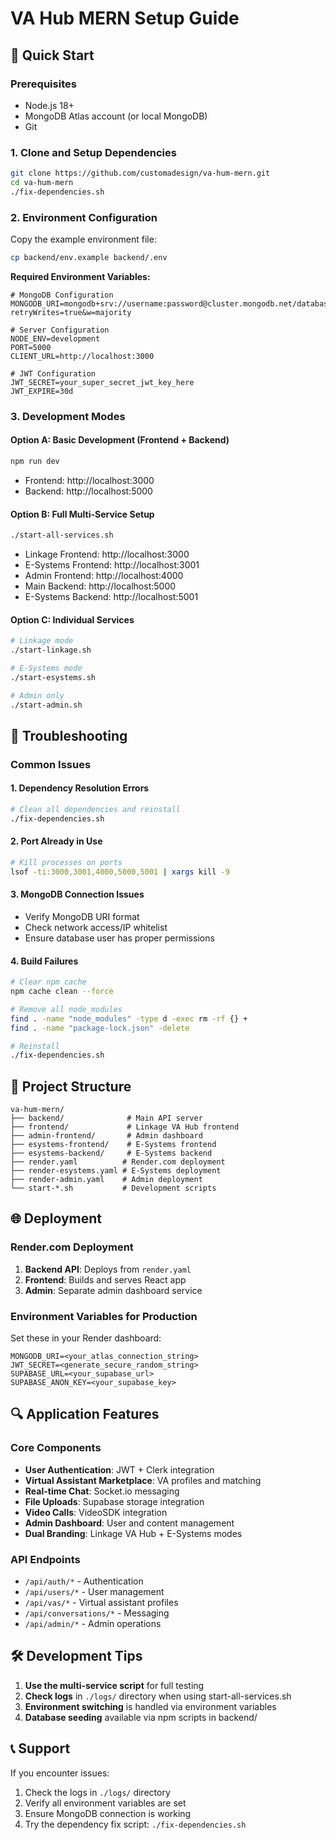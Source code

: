 # VA Hub MERN Setup Guide

## 🚀 Quick Start

### Prerequisites
- Node.js 18+ 
- MongoDB Atlas account (or local MongoDB)
- Git

### 1. Clone and Setup Dependencies

```bash
git clone https://github.com/customadesign/va-hum-mern.git
cd va-hum-mern
./fix-dependencies.sh
```

### 2. Environment Configuration

Copy the example environment file:
```bash
cp backend/env.example backend/.env
```

**Required Environment Variables:**

```env
# MongoDB Configuration
MONGODB_URI=mongodb+srv://username:password@cluster.mongodb.net/database?retryWrites=true&w=majority

# Server Configuration
NODE_ENV=development
PORT=5000
CLIENT_URL=http://localhost:3000

# JWT Configuration
JWT_SECRET=your_super_secret_jwt_key_here
JWT_EXPIRE=30d
```

### 3. Development Modes

#### Option A: Basic Development (Frontend + Backend)
```bash
npm run dev
```
- Frontend: http://localhost:3000
- Backend: http://localhost:5000

#### Option B: Full Multi-Service Setup
```bash
./start-all-services.sh
```
- Linkage Frontend: http://localhost:3000
- E-Systems Frontend: http://localhost:3001  
- Admin Frontend: http://localhost:4000
- Main Backend: http://localhost:5000
- E-Systems Backend: http://localhost:5001

#### Option C: Individual Services
```bash
# Linkage mode
./start-linkage.sh

# E-Systems mode  
./start-esystems.sh

# Admin only
./start-admin.sh
```

## 🔧 Troubleshooting

### Common Issues

#### 1. Dependency Resolution Errors
```bash
# Clean all dependencies and reinstall
./fix-dependencies.sh
```

#### 2. Port Already in Use
```bash
# Kill processes on ports
lsof -ti:3000,3001,4000,5000,5001 | xargs kill -9
```

#### 3. MongoDB Connection Issues
- Verify MongoDB URI format
- Check network access/IP whitelist
- Ensure database user has proper permissions

#### 4. Build Failures
```bash
# Clear npm cache
npm cache clean --force

# Remove all node_modules
find . -name "node_modules" -type d -exec rm -rf {} +
find . -name "package-lock.json" -delete

# Reinstall
./fix-dependencies.sh
```

## 📁 Project Structure

```
va-hum-mern/
├── backend/              # Main API server
├── frontend/             # Linkage VA Hub frontend  
├── admin-frontend/       # Admin dashboard
├── esystems-frontend/    # E-Systems frontend
├── esystems-backend/     # E-Systems backend
├── render.yaml          # Render.com deployment
├── render-esystems.yaml # E-Systems deployment
├── render-admin.yaml    # Admin deployment
└── start-*.sh           # Development scripts
```

## 🌐 Deployment

### Render.com Deployment

1. **Backend API**: Deploys from `render.yaml`
2. **Frontend**: Builds and serves React app
3. **Admin**: Separate admin dashboard service

### Environment Variables for Production

Set these in your Render dashboard:

```
MONGODB_URI=<your_atlas_connection_string>
JWT_SECRET=<generate_secure_random_string>
SUPABASE_URL=<your_supabase_url>
SUPABASE_ANON_KEY=<your_supabase_key>
```

## 🔍 Application Features

### Core Components
- **User Authentication**: JWT + Clerk integration
- **Virtual Assistant Marketplace**: VA profiles and matching
- **Real-time Chat**: Socket.io messaging
- **File Uploads**: Supabase storage integration
- **Video Calls**: VideoSDK integration
- **Admin Dashboard**: User and content management
- **Dual Branding**: Linkage VA Hub + E-Systems modes

### API Endpoints
- `/api/auth/*` - Authentication
- `/api/users/*` - User management
- `/api/vas/*` - Virtual assistant profiles
- `/api/conversations/*` - Messaging
- `/api/admin/*` - Admin operations

## 🛠️ Development Tips

1. **Use the multi-service script** for full testing
2. **Check logs** in `./logs/` directory when using start-all-services.sh
3. **Environment switching** is handled via environment variables
4. **Database seeding** available via npm scripts in backend/

## 📞 Support

If you encounter issues:
1. Check the logs in `./logs/` directory
2. Verify all environment variables are set
3. Ensure MongoDB connection is working
4. Try the dependency fix script: `./fix-dependencies.sh`

